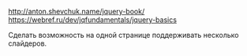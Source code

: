 http://anton.shevchuk.name/jquery-book/
https://webref.ru/dev/jqfundamentals/jquery-basics

Сделать возможность на одной странице поддерживать несколько слайдеров.